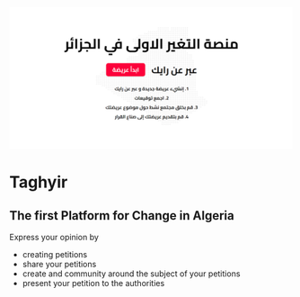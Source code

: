 ![](./resources/assets/img/taghyir-repository-open-graph.png)

# Taghyir
## The first Platform for Change in Algeria

Express your opinion by 

- creating petitions
- share your petitions
- create and community around the subject of your petitions
- present your petition to the authorities
